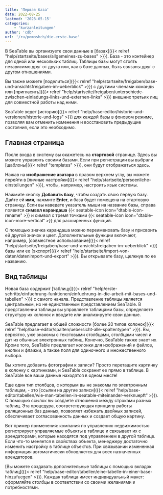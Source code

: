 ```yaml
---
title: 'Первая база'
date: 2022-08-25
lastmod: '2023-05-15'
categories:
    - 'kurzanleitungen'
author: 'cdb'
url: '/ru/pomoshch/die-erste-base'
---
```


В SeaTable вы организуете свои данные в [базах]({{< relref "help/startseite/bases/allgemeines-zu-bases" >}}). База - это контейнер для одной или нескольких таблиц. Таблицы базы могут стоять независимо друг от друга или, как в базе данных, быть связаны друг с другом отношениями.

Вы также можете [поделиться]({{< relref "help/startseite/freigaben/base-und-ansichtsfreigaben-im-ueberblick" >}}) с другими членами команды или [пригласить]({{< relref "help/startseite/freigaben/unterschiede-zwischen-einladungs-links-und-externen-links" >}}) внешних третьих лиц для совместной работы над ними.

SeaTable ведет [историю]({{< relref "help/base-editor/historie-und-versionen/historie-und-logs" >}}) для каждой базы в фоновом режиме, позволяя вам отменить изменения и восстановить предыдущие состояния, если это необходимо.

## Главная страница

После входа в систему вы окажетесь на **стартовой** странице. Здесь вы можете управлять своими базами. Если при регистрации вы выбрали [шаблоны]({{< relref "templates" >}}), они будут отображаться здесь.

Нажав на **изображение аватара** в правом верхнем углу, вы можете перейти в [личные настройки]({{< relref "help/startseite/persoenliche-einstellungen" >}}), чтобы, например, настроить язык системы.

Нажмите кнопку **Добавить базу**, чтобы создать свою первую базу. Дайте ей **имя**, нажмите **Enter**, и база будет помещена на стартовую страницу. Если вы наведете указатель мыши на название базы, справа появится **символ карандаша** {{< seatable-icon icon="dtable-icon-rename" >}} и символ с тремя точками {{< seatable-icon icon="dtable-icon-more-vertical" >}} для расширенных функций.

С помощью значка карандаша можно переименовать базу и присвоить ей другой значок и цвет. Дополнительные функции включают, например, [совместное использование]({{< relref "help/startseite/freigaben/base-und-ansichtsfreigaben-im-ueberblick" >}}) базы или ее [экспорт]({{< relref "help/startseite/import-von-daten/datenimport-und-export" >}}). Вы открываете базу, щелкнув по ее названию.

## Вид таблицы

Новая база содержит [таблицу]({{< relref "help/erste-schritte/einfuehrung-funktionen/einfuehrung-in-die-arbeit-mit-bases-und-tabellen" >}}) с самого начала. Представление таблицы является центральным, но не единственным представлением SeaTable. В представлении таблицы вы управляете таблицами базы, определяете структуру их колонок и вводите или анализируете свои данные.

SeaTable предлагает в общей сложности [более 20 типов колонок]({{< relref "help/base-editor/spalten/uebersicht-alle-spaltentypen" >}}). Вы, вероятно, уже знакомы с текстовыми столбцами, столбцами чисел и дат из обычных электронных таблиц. Конечно, SeaTable также знает их. Кроме того, SeaTable предлагает колонки для изображений и файлов, кнопки и флажки, а также поля для одиночного и множественного выбора.

Вы хотите добавить фотографии к записи? Просто перетащите картинку в колонку с картинками, и SeaTable сохранит ее прямо в таблице. В SeaTable все ваши данные находятся в одном месте!

Еще один тип столбцов, с которым вы не знакомы по электронным таблицам, - это [ссылки на другие записи]({{< relref "help/base-editor/tabellen/wie-man-tabellen-in-seatable-miteinander-verknuepft" >}}). С помощью ссылок вы создаете отношения между строками разных таблиц. Эта процедура, соответствующая принципу работы реляционных баз данных, позволяет избежать двойных записей, обеспечивает согласованность данных и создает общую картину.

Вот пример применения: компания по управлению недвижимостью регистрирует управляемые объекты в таблице и связывает их с арендаторами, которые находятся под управлением в другой таблице. Если что-то меняется в свойствах объекта, менеджеру достаточно изменить настройку в таблице объектов. При связывании измененная информация автоматически обновляется для всех назначенных арендаторов.

[Вы можете создавать дополнительные таблицы с помощью вкладок таблиц]({{< relref "help/base-editor/tabellen/eine-tabelle-in-einer-base-hinzufuegen" >}}). Каждая таблица имеет индивидуальный макет: оформляйте столбцы в соответствии со своими желаниями и потребностями.
